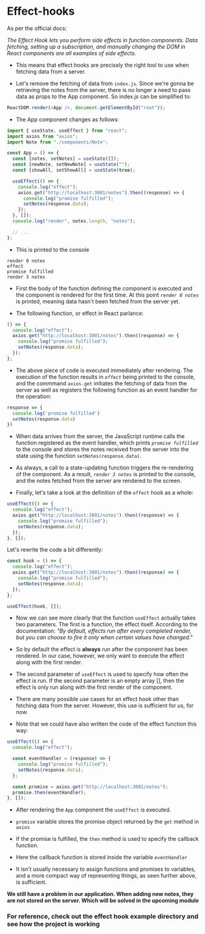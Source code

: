 # Effect-hooks

As per the official docs:

_The Effect Hook lets you perform side effects in function components. Data fetching, setting up a subscription, and manually changing the DOM in React components are all examples of side effects._

- This means that effect hooks are precisely the right tool to use when fetching data from a server.

- Let's remove the fetching of data from `index.js`. Since we're gonna be retrieving the notes from the server, there is no longer a need to pass data as props to the App component. So index.js can be simplified to:

```js
ReactDOM.render(<App />, document.getElementById("root"));
```

- The App component changes as follows:

```js
import { useState, useEffect } from "react";
import axios from "axios";
import Note from "./components/Note";

const App = () => {
  const [notes, setNotes] = useState([]);
  const [newNote, setNewNote] = useState("");
  const [showAll, setShowAll] = useState(true);

  useEffect(() => {
    console.log("effect");
    axios.get("http://localhost:3001/notes").then((response) => {
      console.log("promise fulfilled");
      setNotes(response.data);
    });
  }, []);
  console.log("render", notes.length, "notes");

  // ...
};
```

- This is printed to the console

```
render 0 notes
effect
promise fulfilled
render 3 notes
```

- First the body of the function defining the component is executed and the component is rendered for the first time. At this point _`render 0 notes`_ is printed, meaning data hasn't been fetched from the server yet.

- The following function, or effect in React parlance:

```js
() => {
  console.log("effect");
  axios.get("http://localhost:3001/notes").then((response) => {
    console.log("promise fulfilled");
    setNotes(response.data);
  });
};
```

- The above piece of code is executed immediately after rendering. The execution of the function results in _`effect`_ being printed to the console, and the commmand `axios.get` initiates the fetching of data from the server as well as registers the following function as an event handler for the operation:

```js
response => {
  console.log('promise fulfilled')
  setNotes(response.data)
})
```

- When data arrives from the server, the JavaScript runtime calls the function registered as the event handler, which prints _`promise fulfilled`_ to the console and stores the notes received from the server into the state using the function `setNotes(response.data)`.

- As always, a call to a state-updating function triggers the re-rendering of the component. As a result, _`render 3 notes`_ is printed to the console, and the notes fetched from the server are rendered to the screen.

- Finally, let's take a look at the definition of the `effect` hook as a whole:

```js
useEffect(() => {
  console.log("effect");
  axios.get("http://localhost:3001/notes").then((response) => {
    console.log("promise fulfilled");
    setNotes(response.data);
  });
}, []);
```

Let's rewrite the code a bit differently:

```js
const hook = () => {
  console.log("effect");
  axios.get("http://localhost:3001/notes").then((response) => {
    console.log("promise fulfilled");
    setNotes(response.data);
  });
};

useEffect(hook, []);
```

- Now we can see more clearly that the function `useEffect` actually takes two parameters. The first is a function, the effect itself. According to the documentation:
  _"By default, effects run after every completed render, but you can choose to fire it only when certain values have changed."_

- So by default the effect is **always** run after the component has been rendered. In our case, however, we only want to execute the effect along with the first render.

- The second parameter of `useEffect` is used to specify how often the effect is run. If the second parameter is an empty array [], then the effect is only run along with the first render of the component.

- There are many possible use cases for an effect hook other than fetching data from the server. However, this use is sufficient for us, for now.

- Note that we could have also written the code of the effect function this way:

```js
useEffect(() => {
  console.log("effect");

  const eventHandler = (response) => {
    console.log("promise fulfilled");
    setNotes(response.data);
  };

  const promise = axios.get("http://localhost:3001/notes");
  promise.then(eventHandler);
}, []);
```

- After rendering the `App` component the `useEffect` is executed.

- `promise` variable stores the promise object returned by the `get` method in `axios`

- If the promise is fulfilled, the `then` method is used to specify the callback function.

- Here the callback function is stored inside the variable `eventHandler`

- It isn't usually necessary to assign functions and promises to variables, and a more compact way of representing things, as seen further above, is sufficient.

**We still have a problem in our application. When adding new notes, they are not stored on the server. Which will be solved in the upcoming module**

### **For reference, check out the effect hook example directory and see how the project is working**
